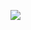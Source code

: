 [![](https://mermaid.ink/img/pako:eNqNVNtu2kAQ_ZXVPhMEJuDYD5UaSHOlfelTTR6s4gSkcBEFqS0gQS69iEhUlfoYtVL7AS6FxuX6C7N_1NlZG3DSquXB7M7OnDlzZnab_Hkl73CTn9bsaoE9zeTKDH8PLbgBV7wFFyYwP2YbGw_YtgVfYUiWEczAgxGDobiA72jwYIzu5zCHwbFC2KaYtAWf0TgRF4gVRGHMTEXgwTXMRE9cMbhFo7v0-sXEJZ6PJaborOGmCTdDuKIrzulwxQeXkklHcQGXwYI8PMQf4OFQ-Yq-D5chuB2EU1lghP9jipO80XeOOXoM8VxVqXgjen7wjgxuqQqJfT_kB26LPbLgIx5jcsRFhRgejuCWEaEpkfELDmPeyGoWK-AW27Xgg1yT2rdM9kbW7_O7K5-Ptkvl7SEJ0cPMKCVDHlKGMTK8-lvYHoXtW_CN1J-ir1LHDYQe43ah-rRWMRNd2d3QkMD0v1LuU8qDfzaCxuYnos0x95KG56McKPU-0WRchxRcOksxD9cVWaFI_rJaYjZdzae0ERgWi7xEXxrCKbFhsrtLsiF2LXZkwRc5m3gROqKLtkHAao5SeNRJrMzHPCIxsuryDNQdYOIdEvohDXLO5_ShOA_18Kf6nlqebIy6BGr4JygpbVZUgkoOKevjexOrGL6nHKqyP96GLIU_CSlLFx-Jj6QcPl8ckEWgELVZkbgLyiP4JhXz3KzXGk6El5xayZZb3pTpcrxecEpOjpu4zDsnduOsnuO5chvDqnb5WaVSCiJrlcZpgZsn9tkL3DWqebvuZIo2PngrF6ecd2rpSqNc56ahEwQ3m_wlN-MJLaoZKT2eSsaS2lYskYjwV9xMalHDiG-mdE3TdM3Y1NsR_pqSxqJb8VgimdB0Ix5P6CkjGeFOvliv1LLqpaUHt_0buXkXdw?type=png)](https://mermaid.live/edit#pako:eNqNVNtu2kAQ_ZXVPhMEJuDYD5UaSHOlfelTTR6s4gSkcBEFqS0gQS69iEhUlfoYtVL7AS6FxuX6C7N_1NlZG3DSquXB7M7OnDlzZnab_Hkl73CTn9bsaoE9zeTKDH8PLbgBV7wFFyYwP2YbGw_YtgVfYUiWEczAgxGDobiA72jwYIzu5zCHwbFC2KaYtAWf0TgRF4gVRGHMTEXgwTXMRE9cMbhFo7v0-sXEJZ6PJaborOGmCTdDuKIrzulwxQeXkklHcQGXwYI8PMQf4OFQ-Yq-D5chuB2EU1lghP9jipO80XeOOXoM8VxVqXgjen7wjgxuqQqJfT_kB26LPbLgIx5jcsRFhRgejuCWEaEpkfELDmPeyGoWK-AW27Xgg1yT2rdM9kbW7_O7K5-Ptkvl7SEJ0cPMKCVDHlKGMTK8-lvYHoXtW_CN1J-ir1LHDYQe43ah-rRWMRNd2d3QkMD0v1LuU8qDfzaCxuYnos0x95KG56McKPU-0WRchxRcOksxD9cVWaFI_rJaYjZdzae0ERgWi7xEXxrCKbFhsrtLsiF2LXZkwRc5m3gROqKLtkHAao5SeNRJrMzHPCIxsuryDNQdYOIdEvohDXLO5_ShOA_18Kf6nlqebIy6BGr4JygpbVZUgkoOKevjexOrGL6nHKqyP96GLIU_CSlLFx-Jj6QcPl8ckEWgELVZkbgLyiP4JhXz3KzXGk6El5xayZZb3pTpcrxecEpOjpu4zDsnduOsnuO5chvDqnb5WaVSCiJrlcZpgZsn9tkL3DWqebvuZIo2PngrF6ecd2rpSqNc56ahEwQ3m_wlN-MJLaoZKT2eSsaS2lYskYjwV9xMalHDiG-mdE3TdM3Y1NsR_pqSxqJb8VgimdB0Ix5P6CkjGeFOvliv1LLqpaUHt_0buXkXdw)

